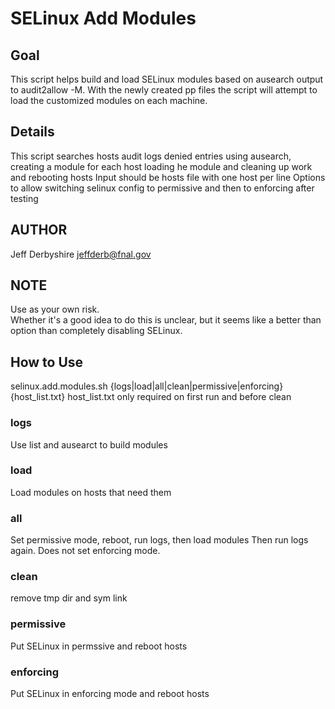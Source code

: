 # SELinux Add Modules

## Goal
This script helps build and load SELinux modules based on 
ausearch output to audit2allow -M.  With the newly created pp 
files the script will attempt to load the customized modules 
on each machine.
	
## Details
This script searches hosts audit logs denied entries using ausearch, 
creating a module for each host loading he module and cleaning 
up work and rebooting hosts 
Input should be hosts file with one host per line
Options to allow switching selinux config to permissive 
and then to enforcing after testing

## AUTHOR
Jeff Derbyshire <jeffderb@fnal.gov>

## NOTE
Use as your own risk.  
Whether it's a good idea to do this is unclear, but it seems 
like a better than option than completely disabling SELinux.

## How to Use
selinux.add.modules.sh {logs|load|all|clean|permissive|enforcing} {host_list.txt}
host_list.txt only required on first run and before clean

### logs
Use list and ausearct to build modules

### load
Load modules on hosts that need them

### all
Set permissive mode, reboot, run logs, then load modules
Then run logs again.  Does not set enforcing mode.

### clean
remove tmp dir and sym link

### permissive
Put SELinux in permssive and reboot hosts

### enforcing
Put SELinux in enforcing mode and reboot hosts
